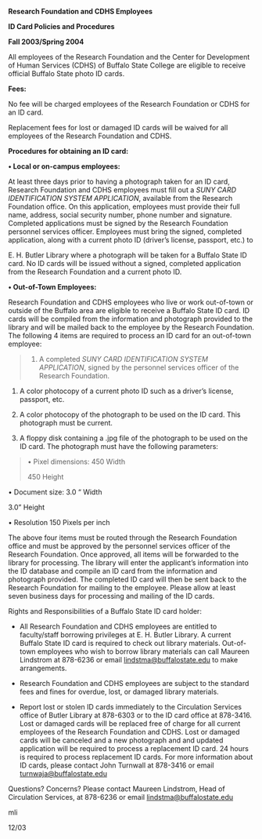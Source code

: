 **Research Foundation and CDHS Employees**

**ID Card Policies and Procedures**

**Fall 2003/Spring 2004**

All employees of the Research Foundation and the Center for Development of Human Services (CDHS) of Buffalo State College are eligible to receive official Buffalo State photo ID cards.

**Fees:**

No fee will be charged employees of the Research Foundation or CDHS for an ID card.

Replacement fees for lost or damaged ID cards will be waived for all employees of the Research Foundation and CDHS.

**Procedures for obtaining an ID card:**

**• Local or on-campus employees:**

At least three days prior to having a photograph taken for an ID card, Research Foundation and CDHS employees must fill out a *SUNY CARD IDENTIFICATION* *SYSTEM APPLICATION*, available from the Research Foundation office. On this application, employees must provide their full name, address, social security number, phone number and signature. Completed applications must be signed by the Research Foundation personnel services officer. Employees must bring the signed, completed application, along with a current photo ID (driver’s license, passport, etc.) to

E. H. Butler Library where a photograph will be taken for a Buffalo State ID card. No ID cards will be issued without a signed, completed application from the Research Foundation and a current photo ID.

**• Out-of-Town Employees:**

Research Foundation and CDHS employees who live or work out-of-town or outside of the Buffalo area are eligible to receive a Buffalo State ID card. ID cards will be compiled from the information and photograph provided to the library and will be mailed back to the employee by the Research Foundation. The following 4 items are required to process an ID card for an out-of-town employee:

> 1) A completed *SUNY CARD IDENTIFICATION SYSTEM APPLICATION*, signed by the personnel services officer of the Research Foundation.

1.  A color photocopy of a current photo ID such as a driver’s license, passport, etc.

2.  A color photocopy of the photograph to be used on the ID card. This photograph must be current.

3.  A floppy disk containing a .jpg file of the photograph to be used on the ID card. The photograph must have the following parameters:

> • Pixel dimensions: 450 Width
>
> 450 Height

• Document size: 3.0 “ Width

3.0” Height

• Resolution 150 Pixels per inch

The above four items must be routed through the Research Foundation office and must be approved by the personnel services officer of the Research Foundation. Once approved, all items will be forwarded to the library for processing. The library will enter the applicant’s information into the ID database and compile an ID card from the information and photograph provided. The completed ID card will then be sent back to the Research Foundation for mailing to the employee. Please allow at least seven business days for processing and mailing of the ID cards.

Rights and Responsibilities of a Buffalo State ID card holder:

-   All Research Foundation and CDHS employees are entitled to faculty/staff borrowing privileges at E. H. Butler Library. A current Buffalo State ID card is required to check out library materials. Out-of-town employees who wish to borrow library materials can call Maureen Lindstrom at 878-6236 or email <lindstma@buffalostate.edu> to make arrangements.

-   Research Foundation and CDHS employees are subject to the standard fees and fines for overdue, lost, or damaged library materials.

-   Report lost or stolen ID cards immediately to the Circulation Services office of Butler Library at 878-6303 or to the ID card office at 878-3416. Lost or damaged cards will be replaced free of charge for all current employees of the Research Foundation and CDHS. Lost or damaged cards will be canceled and a new photograph and and updated application will be required to process a replacement ID card. 24 hours is required to process replacement ID cards. For more information about ID cards, please contact John Turnwall at 878-3416 or email <turnwaja@buffalostate.edu>

Questions? Concerns? Please contact Maureen Lindstrom, Head of Circulation Services, at 878-6236 or email <lindstma@buffalostate.edu>

mli

12/03
